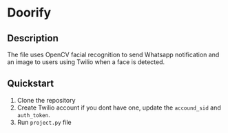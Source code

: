 # Doorify

## Description
The file uses OpenCV facial recognition to send Whatsapp notification and an image to users using Twilio when a face is detected.

## Quickstart
1. Clone the repository
2. Create Twilio account if you dont have one, update the ```accound_sid``` and ```auth_token```.
3. Run ```project.py``` file
